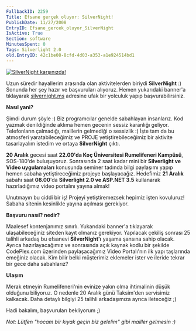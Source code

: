 ```yaml
---
FallbackID: 2259
Title: Efsane gerçek oluyor: SilverNight!
PublishDate: 11/27/2008
EntryID: Efsane_gercek_oluyor_SilverNight
IsActive: True
Section: software
MinutesSpent: 0
Tags: Silverlight 2.0
old.EntryID: 42c1be08-8cfd-4d03-a353-a1e924514bd1
---
```

[![SilverNight
karşınızda!](http://cdn.daron.yondem.com/assets/2259/27112008_1.gif)](http://www.silvernight.ms/)

Uzun süredir hayallerim arasında olan aktivitelerden biriydi
**SilverNight** :) Sonunda her şey hazır ve başvuruları alıyoruz. Hemen
yukarıdaki banner'a tıklayarak
[silvernight.ms](http://www.silvernight.ms/) adresine ufak bir yolculuk
yapıp başvurabilirsiniz.

**Nasıl yani?**

Şimdi durum şöyle :) Biz programcılar genelde sabahlayan insanlarız. Kod
yazmak denildiğinde aklıma hemen gecenin sessiz karanlığı geliyor.
Telefonların çalmadığı, maillerin gelmediği o sessizlik :) İşte tam da
bu atmosferi yaratabileceğimiz ve PROJE yetiştirebileceğimiz bir
aktivite tasarlayalım istedim ve ortaya **SilverNight** çıktı.

**20 Aralık** gecesi saat **22.00'da Koç Üniversitesi Rumelifeneri
Kampüsü**, SOS-180'de buluşuyoruz. Sonrasında 2 saat kadar mini bir
**Silverlight ve Video uygulamaları** konusunda seminer tadında bilgi
paylaşımı yapıp hemen sabaha yetiştireceğimiz projeye başlayacağız.
Hedefimiz **21 Aralık** sabahı saat **08.00**'da **Silverlight 2.0 ve
ASP.NET 3.5** kullanarak hazırladığımız video portalını yayına almak!

Unutmayın bu ciddi bir iş! Projeyi yetiştiremezsek hepimiz işten
kovuluruz! Sabaha sitenin kesinlikle yayına açılması gerekiyor.

**Başvuru nasıl? nedir?**

Maalesef kontenjanımız sınırlı. Yukarıdaki banner'a tıklayarak
ulaşabileceğiniz siteden kayıt olmanız gerekiyor. Yapılacak çekiliş
sonrası 25 talihli arkadaş bu efsanevi **SilverNight'ı** yaşama şansına
sahip olacak. Ayrıca hazırlayacağımız ve sonrasında açık kaynak kodlu
bir şekilde CodePlex.com üzerinden paylaşacağımız Video Portalı'nın ilk
yapı taşlarında emeğiniz olacak. Kim bilir belki müşterimiz eklemeler
ister ve ileride tekrar bir gece daha sabahlarız?

**Ulaşım**

Merak etmeyin Rumelifeneri'nin evinize yakın olma ihtimalinin düşük
olduğunu biliyoruz. O nedenle 20 Aralık günü Taksim'den servisimiz
kalkacak. Daha detaylı bilgiyi 25 talihli arkadaşımıza ayrıca ileteceğiz
;)

Hadi bakalım, başvuruları bekliyorum ;)

*Not: Lütfen "hocam bir kıyak geçin biz gelelim" gibi mailler gelmesin
:)*



